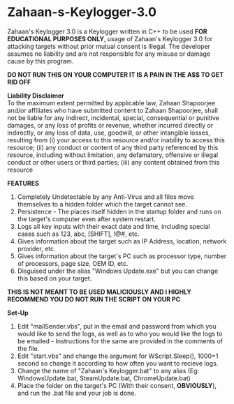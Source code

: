 ﻿# Zahaan-s-Keylogger-3.0
Zahaan's Keylogger 3.0 is a Keylogger written in C++ to be used **FOR EDUCATIONAL PURPOSES ONLY**, usage of Zahaan's Keylogger 3.0 for attacking targets without prior mutual consent is illegal. The developer assumes no liability and are not responsible for any misuse or damage cause by this program.

**DO NOT RUN THIS ON YOUR COMPUTER IT IS A PAIN IN THE A$$ TO GET RID OFF**

**Liability Disclaimer**<br>
To the maximum extent permitted by applicable law, Zahaan Shapoorjee and/or affiliates who have submitted content to Zahaan Shapoorjee, shall not be liable for any indirect, incidental, special, consequential or punitive damages, or any loss of profits or revenue, whether incurred directly or indirectly, or any loss of data, use, goodwill, or other intangible losses, resulting from (i) your access to this resource and/or inability to access this resource; (ii) any conduct or content of any third party referenced by this resource, including without limitation, any defamatory, offensive or illegal conduct or other users or third parties; (iii) any content obtained from this resource

**FEATURES**<br>
1) Completely Undetectable by any Anti-Virus and all files move themselves to a hidden folder which the target cannot see.
2) Persistence - The places itself hidden in the startup folder and runs on the target's computer even after system restart.
3) Logs all key inputs with their exact date and time, including special cases such as 123, abc, [SHIFT], !@#, etc.
4) Gives information about the target such as IP Address, location, network provider, etc.
5) Gives information about the target's PC such as processor type, number of processors, page size, OEM ID, etc.
6) Disguised under the alias "Windows Update.exe" but you can change this based on your target.

**THIS IS NOT MEANT TO BE USED MALICIOUSLY AND I HIGHLY RECOMMEND YOU DO NOT RUN THE SCRIPT ON YOUR PC**

**Set-Up**<br>
1) Edit "mailSender.vbs", put in the email and password from which you would like to send the logs, as well as to who you would like the logs to be emailed - Instructions for the same are provided in the comments of the file.
2) Edit "start.vbs" and change the argument for WScript.Sleep(<arg>), 1000=1 second so change it according to how often you want to recieve logs.
3) Change the name of "Zahaan's Keylogger.bat" to any alias (Eg: WindowsUpdate.bat, SteamUpdate.bat, ChromeUpdate.bat)
4) Place the folder on the target's PC (With their consent, **OBVIOUSLY**), and run the .bat file and your job is done.
 

